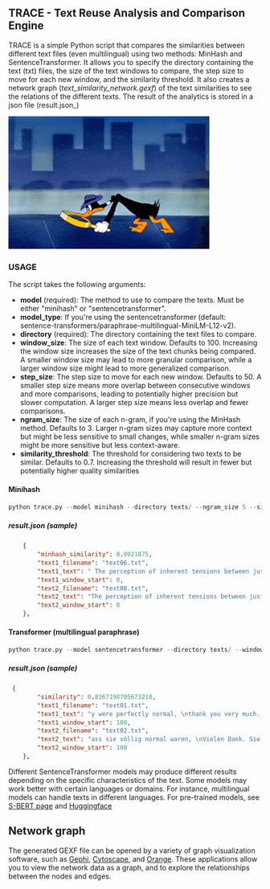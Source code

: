 ## TRACE - Text Reuse Analysis and Comparison Engine


TRACE is a simple Python script that compares the similarities between different text files (even multilingual) using two methods: MinHash and SentenceTransformer. It allows you to specify the directory containing the text (txt) files, the size of the text windows to compare, the step size to move for each new window, and the similarity threshold. It also creates a network graph (_text_similarity_network.gexf_) of the text similarities to see the relations of the different texts. The result of the analytics is stored in a json file (result.json_)

<img src="daffy-trace.gif" width="400" />


### USAGE

The script takes the following arguments:

- **model** (required): The method to use to compare the texts. Must be either "minihash" or "sentencetransformer".
- **model_type**: If you're using the sentencetransformer (default: sentence-transformers/paraphrase-multilingual-MiniLM-L12-v2).
- **directory** (required): The directory containing the text files to compare.
- **window_size**: The size of each text window. Defaults to 100. Increasing the window size increases the size of the text chunks being compared. A smaller window size may lead to more granular comparison, while a larger window size might lead to more generalized comparison.
- **step_size**: The step size to move for each new window. Defaults to 50.  A smaller step size means more overlap between consecutive windows and more comparisons, leading to potentially higher precision but slower computation. A larger step size means less overlap and fewer comparisons.
- **ngram_size**: The size of each n-gram, if you're using the MinHash method. Defaults to 3. Larger n-gram sizes may capture more context but might be less sensitive to small changes, while smaller n-gram sizes might be more sensitive but less context-aware.
- **similarity_threshold**: The threshold for considering two texts to be similar. Defaults to 0.7. 
Increasing the threshold will result in fewer but potentially higher quality similarities

#### Minihash
```python
python trace.py --model minihash --directory texts/ --ngram_size 5 --similarity_threshold 0.8
```
##### result.json (sample)
```json
    {
        "minhash_similarity": 0.9921875,
        "text1_filename": "text06.txt",
        "text1_text": " The perception of inherent tensions between justice and injustice (or the disproportion of good and",
        "text1_window_start": 0,
        "text2_filename": "text08.txt",
        "text2_text": "The perception of inherent tensions between justice and injustice (or the disproportion of good and ",
        "text2_window_start": 0
    },
```
#### Transformer (multilingual paraphrase)
```python
python trace.py --model sentencetransformer --directory texts/ --window_size 100 --step_size 100 --similarity_threshold=0.8
```
##### result.json (sample)
```json
 {
        "similarity": 0.8367198705673218,
        "text1_filename": "text01.txt",
        "text1_text": "y were perfectly normal, \nthank you very much. They were the last people you’d \nexpect to be involve",
        "text1_window_start": 100,
        "text2_filename": "text02.txt",
        "text2_text": "ass sie völlig normal waren, \nVielen Dank. Sie waren die letzten Menschen, von denen man \nin etwas S",
        "text2_window_start": 100
    },
```

Different SentenceTransformer models may produce different results depending on the specific characteristics of the text. Some models may work better with certain languages or domains. For instance, multilingual models can handle texts in different languages. For pre-trained models, see [S-BERT page](https://www.sbert.net/docs/pretrained_models.html) and [Huggingface](https://huggingface.co/models?pipeline_tag=sentence-similarity&sort=trending)

## Network graph
The generated GEXF file can be opened by a variety of graph visualization software, such as [Gephi](https://gephi.org/), [Cytoscape](https://cytoscape.org/), and [Orange](https://orangedatamining.com/widget-catalog/networks/networkanalysis/). These applications allow you to view the network data as a graph, and to explore the relationships between the nodes and edges.
